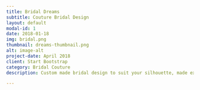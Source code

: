 ```yaml
---
title: Bridal Dreams
subtitle: Couture Bridal Design
layout: default
modal-id: 1
date: 2018-01-18
img: bridal.png
thumbnail: dreams-thumbnail.png
alt: image-alt
project-date: April 2018
client: Start Bootstrap
category: Bridal Couture
description: Custom made bridal design to suit your silhouette, made exclusively in Jamaica, West Indies.

---
```


